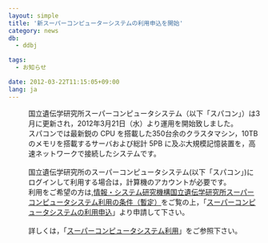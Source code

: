 ```yaml
---
layout: simple
title: '新スーパーコンピューターシステムの利用申込を開始'
category: news
db:
  - ddbj

tags:
  - お知らせ

date: 2012-03-22T11:15:05+09:00
lang: ja
---
```


<dl>
    <dd>国立遺伝学研究所スーパーコンピュータシステム（以下「スパコン」）は3月に更新され，2012年3月21日（水）より運用を開始致しました。<br>スパコンでは最新鋭の CPU を搭載した350台余のクラスタマシン，10TB のメモリを搭載するサーバおよび総計 5PB に及ぶ大規模記憶装置を，高速ネットワークで接続したシステムです。<br><br>国立遺伝学研究所のスーパーコンピュータシステム(以下「スパコン」)にログインして利用する場合は，計算機のアカウントが必要です。<br>利用をご希望の方は,<a href="/system/supercom/supercom-use-policy.html">情報・システム研究機構国立遺伝学研究所スーパーコンピュータシステム利用の条件（暫定）</a>をご覧の上，「<a href="/system/supercom/supercom-apl.html">スーパーコンピュータシステムの利用申込</a>」より申請して下さい。<br> <br>詳しくは，「<a href="http://sc.ddbj.nig.ac.jp/">スーパーコンピュータシステム利用</a>」をご参照下さい。</dd>
</dl>
